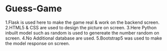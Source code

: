 # Guess-Game
1.Flask is used here to make the game real & work on the backend screen.
2.HTML5 & CSS are used to design the picture on screen.
3.Here Python inbuilt model such as random is used to genereate the number random on screen.
4.No Additional database are used.
5.Bootstrap5 was used to make the model response on screen.

